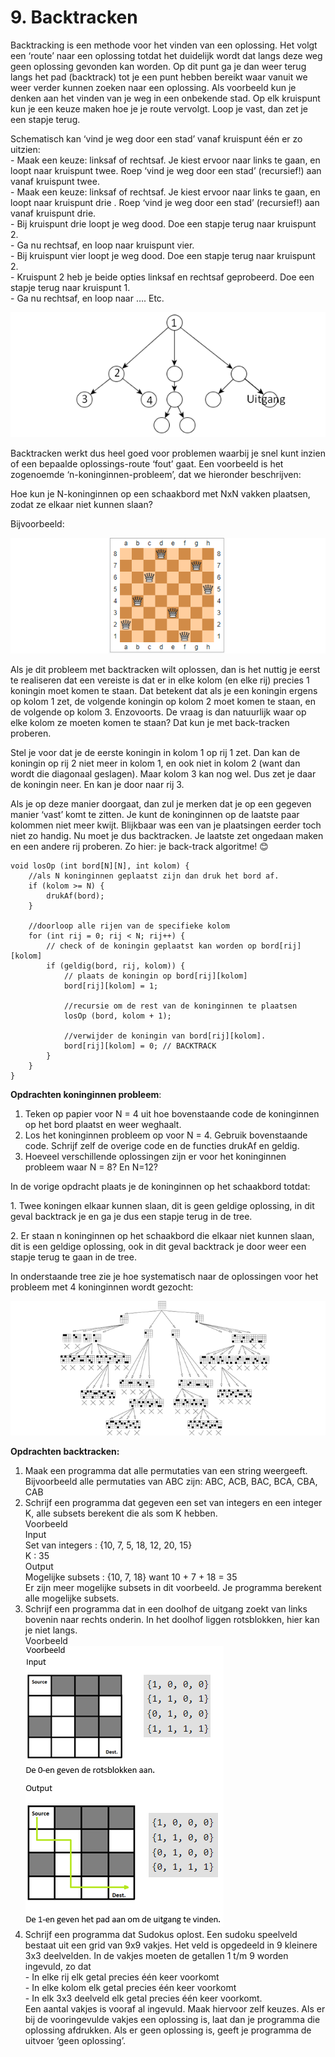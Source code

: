 # 9. Backtracken

Backtracking is een methode voor het vinden van een oplossing. Het volgt een ‘route’ naar een oplossing totdat het duidelijk wordt dat langs deze weg geen oplossing gevonden kan worden. Op dit punt ga je dan weer terug langs het pad (backtrack) tot je een punt hebben bereikt waar vanuit we weer verder kunnen zoeken naar een oplossing. Als voorbeeld kun je denken aan het vinden van je weg in een onbekende stad. Op elk kruispunt kun je een keuze maken hoe je je route vervolgt. Loop  je vast, dan zet je een stapje terug.

Schematisch kan ‘vind je weg door een stad’ vanaf kruispunt één er zo uitzien:\
\- Maak een keuze: linksaf of rechtsaf.  Je kiest ervoor naar links te gaan, en loopt naar kruispunt twee.  Roep ‘vind je weg door een stad’ (recursief!) aan vanaf kruispunt twee.\
\- Maak een keuze: linksaf of rechtsaf. Je kiest ervoor naar links te gaan, en loopt naar kruispunt   drie .  Roep ‘vind je weg door een stad’ (recursief!) aan vanaf kruispunt drie.\
\- Bij kruispunt drie loopt je weg dood. Doe een stapje terug naar kruispunt 2.\
\- Ga nu rechtsaf, en loop naar kruispunt vier.\
\- Bij kruispunt vier loopt je weg dood. Doe een stapje terug naar kruispunt 2.\
\- Kruispunt 2 heb je beide opties linksaf en rechtsaf geprobeerd. Doe een stapje terug naar kruispunt 1.\
\- Ga nu rechtsaf, en loop naar …. Etc.

![](.gitbook/assets/stad.png)

Backtracken werkt dus heel goed voor problemen waarbij je snel kunt inzien of een bepaalde oplossings-route ‘fout’ gaat. Een voorbeeld is het zogenoemde ‘n-koninginnen-probleem’, dat we hieronder beschrijven:

Hoe kun je N-koninginnen op een schaakbord met NxN vakken plaatsen, zodat ze elkaar niet kunnen slaan?

Bijvoorbeeld:

![](.gitbook/assets/schaakbord.png)

Als je dit probleem met backtracken wilt oplossen, dan is het nuttig je eerst te realiseren dat een vereiste is dat er in elke kolom (en elke rij) precies 1 koningin moet komen te staan. Dat betekent dat als je een koningin ergens op kolom 1 zet, de volgende koningin op kolom 2 moet komen te staan, en de volgende op kolom 3. Enzovoorts. De vraag is dan natuurlijk waar op elke kolom ze moeten komen te staan? Dat kun je met back-tracken proberen.

Stel je voor dat je de eerste koningin in kolom 1 op rij 1 zet. Dan kan de koningin op rij 2 niet meer in kolom 1, en ook niet in kolom 2 (want dan wordt die diagonaal geslagen). Maar kolom 3 kan nog wel. Dus zet je daar de koningin neer. En kan je door naar rij 3.

Als je op deze manier doorgaat, dan zul je merken dat je op een gegeven manier ‘vast’ komt te zitten. Je kunt de koninginnen op de laatste paar kolommen niet meer kwijt. Blijkbaar was een van je plaatsingen eerder toch niet zo handig. Nu moet je dus backtracken. Je laatste zet ongedaan maken en een andere rij proberen. Zo hier: je back-track algoritme! 😊

```clike
void losOp (int bord[N][N], int kolom) { 
    //als N koninginnen geplaatst zijn dan druk het bord af.
    if (kolom >= N) {
        drukAf(bord);
    }
  
    //doorloop alle rijen van de specifieke kolom
    for (int rij = 0; rij < N; rij++) { 
        // check of de koningin geplaatst kan worden op bord[rij][kolom] 
        if (geldig(bord, rij, kolom)) { 
            // plaats de koningin op bord[rij][kolom]
            bord[rij][kolom] = 1; 
  
            //recursie om de rest van de koninginnen te plaatsen
            losOp (bord, kolom + 1);
  
            //verwijder de koningin van bord[rij][kolom].
            bord[rij][kolom] = 0; // BACKTRACK 
        } 
    } 
} 
```

**Opdrachten koninginnen probleem**:

1. Teken op papier voor N = 4 uit hoe bovenstaande code de koninginnen op het bord plaatst en weer weghaalt.
2. Los het koninginnen probleem op voor N = 4. Gebruik bovenstaande code. Schrijf zelf de overige code en de functies drukAf en geldig.
3. Hoeveel verschillende oplossingen zijn er voor het koninginnen probleem waar N = 8? En N=12?

In de vorige opdracht plaats je de koninginnen op het schaakbord totdat:

1\.       Twee koningen elkaar kunnen slaan, dit is geen geldige oplossing, in dit geval backtrack je en ga je dus een stapje terug in de tree.

2\.       Er staan n koninginnen op het schaakbord die elkaar niet kunnen slaan, dit is een geldige oplossing, ook in dit geval backtrack je door weer een stapje terug te gaan in de tree.

In onderstaande tree zie je hoe systematisch naar de oplossingen voor het probleem met 4 koninginnen wordt gezocht:

![](<.gitbook/assets/schaakbord backtracken.png>)

**Opdrachten backtracken:**

1. Maak een programma dat alle permutaties van een string weergeeft. Bijvoorbeeld alle permutaties van ABC zijn: ABC, ACB, BAC, BCA, CBA, CAB
2. Schrijf een programma dat gegeven een set van integers en een integer K, alle subsets berekent die als som K hebben.\
   Voorbeeld\
   Input\
   Set van integers                : {10, 7, 5, 18, 12, 20, 15}\
   K                                         : 35\
   Output\
   Mogelijke subsets           : {10, 7, 18} want 10 + 7 + 18 = 35\
   Er zijn meer mogelijke subsets in dit voorbeeld. Je programma berekent alle mogelijke subsets.
3. Schrijf een programma dat in een doolhof de uitgang zoekt van links bovenin naar rechts onderin. In het doolhof liggen rotsblokken, hier kan je niet langs.\
   Voorbeeld\
   ![](<.gitbook/assets/image (1).png>)
4. Schrijf een programma dat Sudokus oplost.  Een sudoku speelveld bestaat uit een grid van 9x9 vakjes. Het veld is opgedeeld in 9 kleinere 3x3 deelvelden. In de vakjes moeten de getallen 1 t/m 9 worden ingevuld, zo dat\
   \- In elke rij elk getal precies één keer voorkomt\
   \- In elke kolom elk getal precies één keer voorkomt\
   \- In elk 3x3 deelveld elk getal precies één keer voorkomt.\
   Een aantal vakjes is vooraf al ingevuld. Maak hiervoor zelf keuzes. Als er bij de vooringevulde vakjes een oplossing is, laat dan je programma die oplossing afdrukken. Als er geen oplossing is, geeft je programma de uitvoer ‘geen oplossing’.&#x20;
